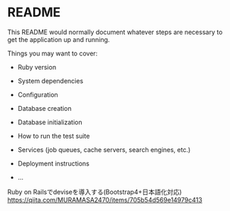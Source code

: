 # README

This README would normally document whatever steps are necessary to get the
application up and running.

Things you may want to cover:

* Ruby version

* System dependencies

* Configuration

* Database creation

* Database initialization

* How to run the test suite

* Services (job queues, cache servers, search engines, etc.)

* Deployment instructions

* ...

Ruby on Railsでdeviseを導入する(Bootstrap4+日本語化対応)
https://qiita.com/MURAMASA2470/items/705b54d569e14979c413


